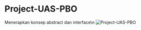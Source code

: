 # Project-UAS-PBO
Menerapkan konsep abstract dan interface\n
![Project-UAS-PBO](https://user-images.githubusercontent.com/96978262/211153545-75d3dc2b-3076-4c22-baf7-26f2dc4db108.png)
